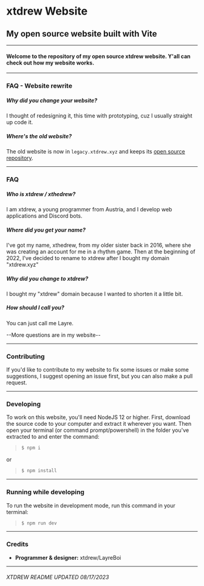 # xtdrew Website
## My open source website built with Vite
--------------------------
#### Welcome to the repository of my open source xtdrew website. Y'all can check out how my website works.
--------------------------
### FAQ - Website rewrite
##### Why did you change your website?
I thought of redesigning it, this time with prototyping, cuz I usually straight up code it.
<!---
##### Are you gonna do the same to the LayreBoi website?
No, I don't plan to do that, as I have already finished the update.
-->
##### Where's the old website?
The old website is now in `legacy.xtdrew.xyz` and keeps its [open source repository](https://github.com/layreboi/xthedrew-website).

--------------------------
### FAQ
##### Who is xtdrew / xthedrew?
I am xtdrew, a young programmer from Austria, and I develop web applications and Discord bots.

##### Where did you get your name?
I've got my name, xthedrew, from my older sister back in 2016, where she was creating an account for me in a rhythm game. Then at the beginning of 2022, I've decided to rename to xtdrew after I bought my domain "xtdrew.xyz"

##### Why did you change to xtdrew?
I bought my "xtdrew" domain because I wanted to shorten it a little bit.

##### How should I call you?
You can just call me Layre.

--More questions are in my website--

--------------------------
### Contributing
If you'd like to contribute to my website to fix some issues or make some suggestions, I suggest opening an issue first, but you can also make a pull request.

---------------------
### Developing
To work on this website, you'll need NodeJS 12 or higher. First, download the source code to your computer and extract it wherever you want. Then open your terminal (or command prompt/powershell) in the folder you've extracted to and enter the command:

> ```sh
> $ npm i
> ```

or 

> ```sh
> $ npm install
> ```

--------------------
### Running while developing
To run the website in development mode, run this command in your terminal:

> ```sh
> $ npm run dev
> ```

--------------------
### Credits
- **Programmer & designer:** xtdrew/LayreBoi

---------------------
###### XTDREW README UPDATED 08/17/2023
